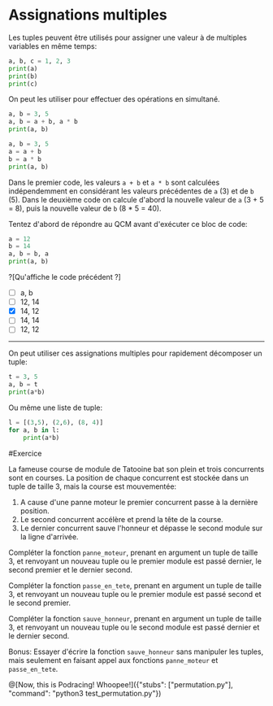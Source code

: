 # Assignations multiples

Les tuples peuvent être utilisés pour assigner une valeur à de multiples variables en même temps:

```python runnable
a, b, c = 1, 2, 3
print(a)
print(b)
print(c)
```

On peut les utiliser pour effectuer des opérations en simultané.

```python runnable
a, b = 3, 5
a, b = a + b, a * b
print(a, b)
```

```python runnable
a, b = 3, 5
a = a + b
b = a * b
print(a, b)
```

Dans le premier code, les valeurs `a + b` et `a * b` sont calculées indépendemment en considérant les valeurs précédentes de `a` (3) et de `b` (5). 
Dans le deuxième code on calcule d'abord la nouvelle valeur de `a` (3 + 5 = 8), puis la nouvelle valeur de `b` (8 * 5 = 40).

Tentez d'abord de répondre au QCM avant d'exécuter ce bloc de code:
```python runnable
a = 12
b = 14
a, b = b, a
print(a, b)
```

?[Qu'affiche le code précédent ?]
-[ ] a, b
-[ ] 12, 14
-[X] 14, 12
-[ ] 14, 14
-[ ] 12, 12

---

On peut utiliser ces assignations multiples pour rapidement décomposer un tuple:

```python runnable
t = 3, 5
a, b = t
print(a*b)
```

Ou même une liste de tuple:
```python runnable
l = [(3,5), (2,6), (8, 4)]
for a, b in l:
    print(a*b)
```

#Exercice

La fameuse course de module de Tatooine bat son plein et trois concurrents sont en courses. La position de chaque concurrent est stockée
dans un tuple de taille 3, mais la course est mouvementée:
1. A cause d'une panne moteur le premier concurrent passe à la dernière position.
2. Le second concurrent accélère et prend la tête de la course.
3. Le dernier concurrent sauve l'honneur et dépasse le second module sur la ligne d'arrivée.

Compléter la fonction `panne_moteur`, prenant en argument un tuple de taille 3, et renvoyant un nouveau tuple ou le premier module est 
passé dernier, le second premier et le dernier second.

Compléter la fonction `passe_en_tete`, prenant en argument un tuple de taille 3, et renvoyant un nouveau tuple ou le premier module est 
passé second et le second premier.

Compléter la fonction `sauve_honneur`, prenant en argument un tuple de taille 3, et renvoyant un nouveau tuple ou le second module est 
passé dernier et le dernier second.

Bonus: Essayer d'écrire la fonction `sauve_honneur` sans manipuler les tuples, mais seulement en faisant appel aux fonctions `panne_moteur` et `passe_en_tete`.

@[Now, this is Podracing! Whoopee!]({"stubs": ["permutation.py"], "command": "python3 test_permutation.py"})
